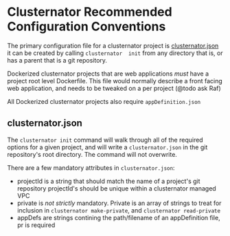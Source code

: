 Clusternator Recommended Configuration Conventions
==================================================

The primary configuration file for a clusternator project is 
[clusternator.json][clusternatorJson] it can be created by calling `clusternator 
init` from any directory that is, or has a parent that is a git repository.

Dockerized clusternator projects that are web applications _must_ have a project
root level Dockerfile.  This file would normally describe a front facing web
application, and needs to be tweaked on a per project (@todo ask Raf)

All Dockerized clusternator projects also require `appDefinition.json`


## clusternator.json

The `clusternator init` command will walk through all of the required options
for a given project, and will write a `clusternator.json` in the git
repository's root directory.  The command will not overwrite.

There are a few mandatory attributes in `clusternator.json`:

- projectId is a string that should match the name of a project's git repository
projectId's should be unique within a clusternator managed VPC
- private is _not strictly_ mandatory.  Private is an array of strings to treat
for inclusion in `clusternator make-private`, and `clusternator read-private`
- appDefs are strings contining the path/filename of an appDefinition file, pr
is required






[clusternatorJson]: ../src/clusternator-json-skeleton.js "All the params"
